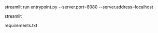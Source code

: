 streamlit run entrypoint.py --server.port=8080 --server.address=localhost

streamlit

requirements.txt